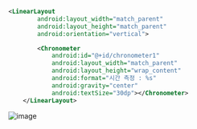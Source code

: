 ``` xml
<LinearLayout
        android:layout_width="match_parent"
        android:layout_height="match_parent"
        android:orientation="vertical">

        <Chronometer
            android:id="@+id/chronometer1"
            android:layout_width="match_parent"
            android:layout_height="wrap_content"
            android:format="시간 측정 : %s"
            android:gravity="center"
            android:textSize="30dp"></Chronometer>
    </LinearLayout>
```

![image](https://user-images.githubusercontent.com/52357235/192471976-204f3bed-8a00-4584-bb84-7e3ed47bdc90.png)
